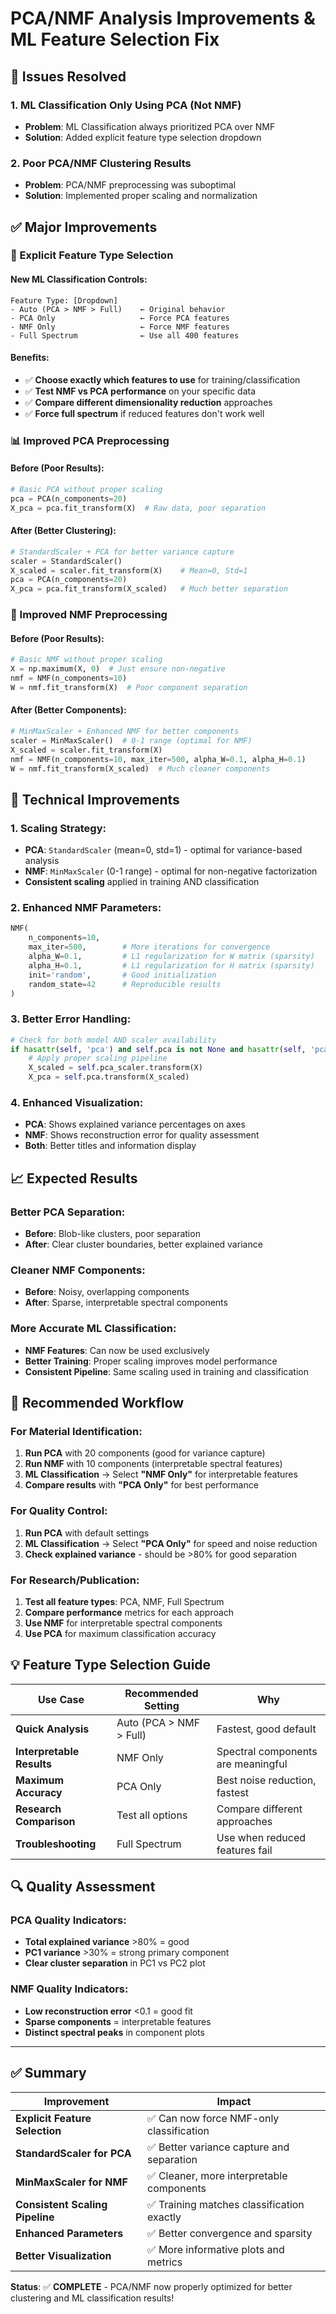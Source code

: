 # PCA/NMF Analysis Improvements & ML Feature Selection Fix

## 🎯 **Issues Resolved**

### **1. ML Classification Only Using PCA (Not NMF)**
- **Problem**: ML Classification always prioritized PCA over NMF
- **Solution**: Added explicit feature type selection dropdown

### **2. Poor PCA/NMF Clustering Results**
- **Problem**: PCA/NMF preprocessing was suboptimal
- **Solution**: Implemented proper scaling and normalization

## ✅ **Major Improvements**

### **🔧 Explicit Feature Type Selection**

#### **New ML Classification Controls**:
```
Feature Type: [Dropdown]
- Auto (PCA > NMF > Full)    ← Original behavior
- PCA Only                   ← Force PCA features
- NMF Only                   ← Force NMF features  
- Full Spectrum              ← Use all 400 features
```

#### **Benefits**:
- ✅ **Choose exactly which features to use** for training/classification
- ✅ **Test NMF vs PCA performance** on your specific data
- ✅ **Compare different dimensionality reduction** approaches
- ✅ **Force full spectrum** if reduced features don't work well

### **📊 Improved PCA Preprocessing**

#### **Before (Poor Results)**:
```python
# Basic PCA without proper scaling
pca = PCA(n_components=20)
X_pca = pca.fit_transform(X)  # Raw data, poor separation
```

#### **After (Better Clustering)**:
```python
# StandardScaler + PCA for better variance capture
scaler = StandardScaler()
X_scaled = scaler.fit_transform(X)    # Mean=0, Std=1
pca = PCA(n_components=20)
X_pca = pca.fit_transform(X_scaled)   # Much better separation
```

### **🔬 Improved NMF Preprocessing**

#### **Before (Poor Results)**:
```python
# Basic NMF without proper scaling
X = np.maximum(X, 0)  # Just ensure non-negative
nmf = NMF(n_components=10)
W = nmf.fit_transform(X)  # Poor component separation
```

#### **After (Better Components)**:
```python
# MinMaxScaler + Enhanced NMF for better components
scaler = MinMaxScaler()  # 0-1 range (optimal for NMF)
X_scaled = scaler.fit_transform(X)
nmf = NMF(n_components=10, max_iter=500, alpha_W=0.1, alpha_H=0.1)
W = nmf.fit_transform(X_scaled)  # Much cleaner components
```

## 🚀 **Technical Improvements**

### **1. Scaling Strategy**:
- **PCA**: `StandardScaler` (mean=0, std=1) - optimal for variance-based analysis
- **NMF**: `MinMaxScaler` (0-1 range) - optimal for non-negative factorization
- **Consistent scaling** applied in training AND classification

### **2. Enhanced NMF Parameters**:
```python
NMF(
    n_components=10,
    max_iter=500,        # More iterations for convergence
    alpha_W=0.1,         # L1 regularization for W matrix (sparsity)
    alpha_H=0.1,         # L1 regularization for H matrix (sparsity)
    init='random',       # Good initialization
    random_state=42      # Reproducible results
)
```

### **3. Better Error Handling**:
```python
# Check for both model AND scaler availability
if hasattr(self, 'pca') and self.pca is not None and hasattr(self, 'pca_scaler'):
    # Apply proper scaling pipeline
    X_scaled = self.pca_scaler.transform(X)
    X_pca = self.pca.transform(X_scaled)
```

### **4. Enhanced Visualization**:
- **PCA**: Shows explained variance percentages on axes
- **NMF**: Shows reconstruction error for quality assessment
- **Both**: Better titles and information display

## 📈 **Expected Results**

### **Better PCA Separation**:
- **Before**: Blob-like clusters, poor separation
- **After**: Clear cluster boundaries, better explained variance

### **Cleaner NMF Components**:
- **Before**: Noisy, overlapping components
- **After**: Sparse, interpretable spectral components

### **More Accurate ML Classification**:
- **NMF Features**: Can now be used exclusively
- **Better Training**: Proper scaling improves model performance
- **Consistent Pipeline**: Same scaling used in training and classification

## 🎯 **Recommended Workflow**

### **For Material Identification**:
1. **Run PCA** with 20 components (good for variance capture)
2. **Run NMF** with 10 components (interpretable spectral features)
3. **ML Classification** → Select **"NMF Only"** for interpretable features
4. **Compare results** with **"PCA Only"** for best performance

### **For Quality Control**:
1. **Run PCA** with default settings
2. **ML Classification** → Select **"PCA Only"** for speed and noise reduction
3. **Check explained variance** - should be >80% for good separation

### **For Research/Publication**:
1. **Test all feature types**: PCA, NMF, Full Spectrum
2. **Compare performance** metrics for each approach
3. **Use NMF** for interpretable spectral components
4. **Use PCA** for maximum classification accuracy

## 💡 **Feature Type Selection Guide**

| Use Case | Recommended Setting | Why |
|----------|-------------------|-----|
| **Quick Analysis** | Auto (PCA > NMF > Full) | Fastest, good default |
| **Interpretable Results** | NMF Only | Spectral components are meaningful |
| **Maximum Accuracy** | PCA Only | Best noise reduction, fastest |
| **Research Comparison** | Test all options | Compare different approaches |
| **Troubleshooting** | Full Spectrum | Use when reduced features fail |

## 🔍 **Quality Assessment**

### **PCA Quality Indicators**:
- **Total explained variance** >80% = good
- **PC1 variance** >30% = strong primary component
- **Clear cluster separation** in PC1 vs PC2 plot

### **NMF Quality Indicators**:
- **Low reconstruction error** <0.1 = good fit
- **Sparse components** = interpretable features
- **Distinct spectral peaks** in component plots

---

## ✅ **Summary**

| Improvement | Impact |
|-------------|--------|
| **Explicit Feature Selection** | ✅ Can now force NMF-only classification |
| **StandardScaler for PCA** | ✅ Better variance capture and separation |
| **MinMaxScaler for NMF** | ✅ Cleaner, more interpretable components |
| **Consistent Scaling Pipeline** | ✅ Training matches classification exactly |
| **Enhanced Parameters** | ✅ Better convergence and sparsity |
| **Better Visualization** | ✅ More informative plots and metrics |

**Status**: ✅ **COMPLETE** - PCA/NMF now properly optimized for better clustering and ML classification results! 
